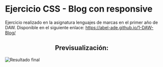 # Ejercicio CSS - Blog con responsive

Ejercicio realizado en la asignatura lenguajes de marcas en el primer año de DAW. Disponible en el siguiente enlace: https://abel-ade.github.io/1-DAW-Blog/

<h2 align="center">Previsualización:</h2>

![Resultado final](https://github.com/Abel-ADE/1-DAW-Blog/assets/71591899/6d7f3317-4914-4705-b477-858d68ffa3bb)

